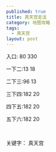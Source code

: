 ```yaml
---
published: true
title: 真天宫走法
category: 地图攻略
tags: 
  - 真天宫
layout: post
---
```

<p>
    入口: 80 330
</p>
<p>
    一下二:13 18
</p>
<p>
    二下三:96 13
</p>
<p>
    三下四:182 20
</p>
<p>
    四下五:182 20
</p>
<p>
    五下六:182 20
</p>
<p>
    <br/>
</p>
<p>
    关键字：&nbsp;真天宫
</p>
